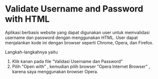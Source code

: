 # Validate Username and Password with HTML

Aplikasi berbasis website yang dapat digunakan user untuk memvalidasi username dan password dengan menggunakan HTML.
User dapat menjalankan kode ini dengan browser seperti Chrome, Opera, dan Firefox.

Langkah-langkahnya yaitu
1. Klik kanan pada file "Validasi Username dan Password" 
2. Pilih "Open with" , kemudian pilih browser "Opera Internet Browser" , karena saya menggunakan browser Opera.
